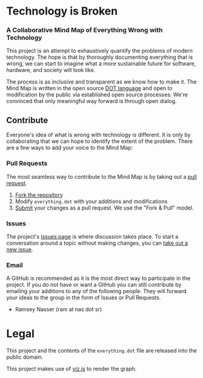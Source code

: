 Technology is Broken
====================

### A Collaborative Mind Map of Everything Wrong with Technology

This project is an attempt to exhaustively quantify the problems of modern technology. The hope is that by thoroughly documenting everything that is wrong, we can start to imagine what a more sustainable future for software, hardware, and society will look like. 

The process is as inclusive and transparent as we know how to make it. The Mind Map is written in the open source [DOT language](http://en.wikipedia.org/wiki/Dot_language) and open to modification by the public via established open source processes. We're convinced that only meaningful way forward is through open dialog. 

Contribute
----------

Everyone's idea of what is wrong with technology is different. It is only by collaborating that we can hope to identify the extent of the problem. There are a few ways to add your voice to the Mind Map:

### Pull Requests
The most seamless way to contribute to the Mind Map is by taking out a [pull request](https://help.github.com/articles/creating-a-pull-request).

1. [Fork the repository](https://help.github.com/articles/fork-a-repo)
2. Modify `everything.dot` with your additions and modifications
3. [Submit](https://help.github.com/articles/using-pull-requests) your changes as a pull request. We use the "Fork & Pull" model.

### Issues
The project's [issues page](https://github.com/nasser/techbroke/issues) is where discussion takes place. To start a conversation around a topic without making changes, you can [take out a new issue](https://github.com/nasser/techbroke/issues/new).

### Email 
A GitHub is recommended as it is the most direct way to participate in the project. If you do not have or want a GitHub you can still contribute by emailing your additions to any of the following people. They will forward your ideas to the group in the form of Issues or Pull Requests.

- Ramsey Nasser (ram at nas dot sr)

Legal
=====
This project and the contents of the `everything.dot` file are released into the public domain.

This project makes use of [viz.js](https://github.com/mdaines/viz.js/) to render the graph.